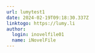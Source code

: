 ```yaml
---
url: lumytest1
date: 2024-02-19T09:18:30.337Z
linktogo: https://lumy.li
author:
  login: inovelfile01
  name: iNovelFile
---
```

